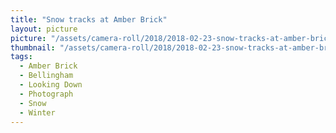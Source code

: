 ```yaml
---
title: "Snow tracks at Amber Brick"
layout: picture
picture: "/assets/camera-roll/2018/2018-02-23-snow-tracks-at-amber-brick/20180223_221244500_iOS.jpg"
thumbnail: "/assets/camera-roll/2018/2018-02-23-snow-tracks-at-amber-brick/20180223_221244500_iOS-thumbnail.jpg"
tags:
  - Amber Brick
  - Bellingham
  - Looking Down
  - Photograph  
  - Snow
  - Winter
---
```

